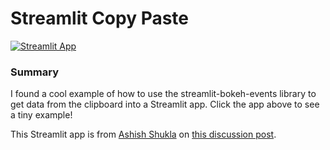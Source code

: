# Streamlit Copy Paste

[![Streamlit App](https://static.streamlit.io/badges/streamlit_badge_black_white.svg)](https://mpa-config.streamlitapp.com/)


### Summary

I found a cool example of how to use the streamlit-bokeh-events library to get data from the clipboard into a Streamlit app. Click the app above to see a tiny example!

This Streamlit app is from [Ashish Shukla](https://www.linkedin.com/in/ash2shukla/) on [this discussion post](https://discuss.streamlit.io/t/option-to-read-data-from-clipboard/5161/2).